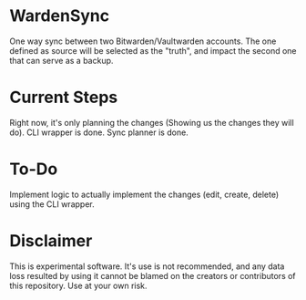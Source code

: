 # WardenSync

One way sync between two Bitwarden/Vaultwarden accounts. The one defined as source will be selected as the "truth", and impact the second one that can serve as a backup.

# Current Steps

Right now, it's only planning the changes (Showing us the changes they will do).
CLI wrapper is done.
Sync planner is done.

# To-Do

Implement logic to actually implement the changes (edit, create, delete) using the CLI wrapper.

# Disclaimer

This is experimental software. It's use is not recommended, and any data loss resulted by using it cannot be blamed on the creators or contributors of this repository. Use at your own risk.